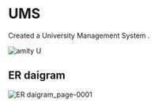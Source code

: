 # UMS

Created a University Management System .

![amity U](https://github.com/deepthisree2000/UMS/assets/70574285/f73af9b3-f0fb-4f3b-a96e-26c92daad041)

## ER daigram

![ER daigram_page-0001](https://github.com/deepthisree2000/UMS/assets/70574285/475ef16f-21b8-4da9-b13d-1e617b304735)



